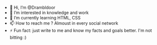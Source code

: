 - 👋 Hi, I’m @Drambldoor
- 👀 I’m interested in knowledge and work
- 🌱 I’m currently learning HTML, CSS
- 📫 How to reach me ? Almoust in every social network
- ⚡ Fun fact: just write to me and know my facts and goals better. I'm not bitting :)

<!---
Drambldoor/Drambldoor is a ✨ special ✨ repository because its `README.md` (this file) appears on your GitHub profile.
You can click the Preview link to take a look at your changes.
--->
